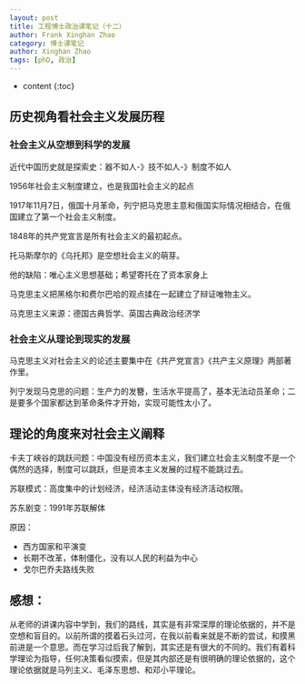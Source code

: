 ```yaml
---
layout: post
title: 工程博士政治课笔记（十二）
author: Frank Xinghan Zhao
category: 博士课笔记
author: Xinghan Zhao
tags: [phD, 政治]
---
```


* content
{:toc}

## 历史视角看社会主义发展历程

### 社会主义从空想到科学的发展

近代中国历史就是探索史：器不如人-》技不如人-》制度不如人

1956年社会主义制度建立，也是我国社会主义的起点

1917年11月7日，俄国十月革命，列宁把马克思主意和俄国实际情况相结合，在俄国建立了第一个社会主义制度。

1848年的共产党宣言是所有社会主义的最初起点。

托马斯摩尔的《乌托邦》是空想社会主义的萌芽。

他的缺陷：唯心主义思想基础；希望寄托在了资本家身上

马克思主义把黑格尔和费尔巴哈的观点揉在一起建立了辩证唯物主义。

马克思主义来源：德国古典哲学、英国古典政治经济学

### 社会主义从理论到现实的发展

马克思主义对社会主义的论述主要集中在《共产党宣言》《共产主义原理》两部著作里。

列宁发现马克思的问题：生产力的发簪，生活水平提高了，基本无法动员革命；二是要多个国家都达到革命条件才开始，实现可能性太小了。

## 理论的角度来对社会主义阐释

卡夫丁峡谷的跳跃问题：中国没有经历资本主义，我们建立社会主义制度不是一个偶然的选择，制度可以跳跃，但是资本主义发展的过程不能跳过去。

苏联模式：高度集中的计划经济，经济活动主体没有经济活动权限。

苏东剧变：1991年苏联解体

原因：

- 西方国家和平演变
- 长期不改革，体制僵化，没有以人民的利益为中心
- 戈尔巴乔夫路线失败


## 感想：

从老师的讲课内容中学到，我们的路线，其实是有非常深厚的理论依据的，并不是空想和盲目的。以前所谓的摸着石头过河，在我以前看来就是不断的尝试，和摸黑前进是一个意思。而在学习过后我了解到，其实还是有很大的不同的。我们有着科学理论为指导，任何决策看似摸索，但是其内部还是有很明确的理论依据的，这个理论依据就是马列主义、毛泽东思想、和邓小平理论。
